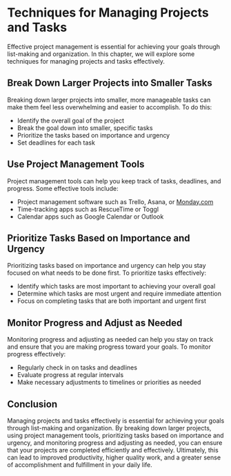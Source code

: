 Techniques for Managing Projects and Tasks
==================================================================================

Effective project management is essential for achieving your goals through list-making and organization. In this chapter, we will explore some techniques for managing projects and tasks effectively.

Break Down Larger Projects into Smaller Tasks
---------------------------------------------

Breaking down larger projects into smaller, more manageable tasks can make them feel less overwhelming and easier to accomplish. To do this:

* Identify the overall goal of the project
* Break the goal down into smaller, specific tasks
* Prioritize the tasks based on importance and urgency
* Set deadlines for each task

Use Project Management Tools
----------------------------

Project management tools can help you keep track of tasks, deadlines, and progress. Some effective tools include:

* Project management software such as Trello, Asana, or [Monday.com](http://Monday.com)
* Time-tracking apps such as RescueTime or Toggl
* Calendar apps such as Google Calendar or Outlook

Prioritize Tasks Based on Importance and Urgency
------------------------------------------------

Prioritizing tasks based on importance and urgency can help you stay focused on what needs to be done first. To prioritize tasks effectively:

* Identify which tasks are most important to achieving your overall goal
* Determine which tasks are most urgent and require immediate attention
* Focus on completing tasks that are both important and urgent first

Monitor Progress and Adjust as Needed
-------------------------------------

Monitoring progress and adjusting as needed can help you stay on track and ensure that you are making progress toward your goals. To monitor progress effectively:

* Regularly check in on tasks and deadlines
* Evaluate progress at regular intervals
* Make necessary adjustments to timelines or priorities as needed

Conclusion
----------

Managing projects and tasks effectively is essential for achieving your goals through list-making and organization. By breaking down larger projects, using project management tools, prioritizing tasks based on importance and urgency, and monitoring progress and adjusting as needed, you can ensure that your projects are completed efficiently and effectively. Ultimately, this can lead to improved productivity, higher quality work, and a greater sense of accomplishment and fulfillment in your daily life.
